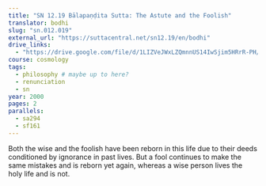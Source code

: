 ```yaml
---
title: "SN 12.19 Bālapaṇḍita Sutta: The Astute and the Foolish"
translator: bodhi
slug: "sn.012.019"
external_url: "https://suttacentral.net/sn12.19/en/bodhi"
drive_links:
  - "https://drive.google.com/file/d/1LIZVeJWxLZQmnnUS14IwSjim5HRrR-PH/view?usp=drivesdk"
course: cosmology
tags:
  - philosophy # maybe up to here?
  - renunciation
  - sn
year: 2000
pages: 2
parallels:
  - sa294
  - sf161
---
```


Both the wise and the foolish have been reborn in this life due to their deeds conditioned by ignorance in past lives. But a fool continues to make the same mistakes and is reborn yet again, whereas a wise person lives the holy life and is not.
